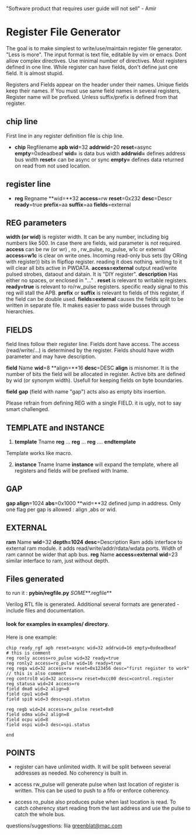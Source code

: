 
"Software product that requires user guide will not sell" - Amir

# Register File Generator

The goal is to make simplest to write/use/maintain  register file generator.
"Less is more".
The input format is text file, editable by vim or emacs. Dont allow complex directives. Use minimal number of directives. Most registers defined in one line. While register can have fields,  don't define just one field. It is almost stupid.

Registers and Fields appear on the header under their names. Unique fields keep their names. If You must use same field names in several registers, Register name will be prefixed. Unless suffix/prefix is defined from that register.


## chip line
First line in any register definition file is chip line.
- **chip** Regfilename  **apb wid**=32 **addrwid**=20 **reset**=async **empty**=0xdeadbeaf 
  **wid=** is data bus width
  **addrwid=** defines address bus width
  **reset=** can be async or sync
  **empty=**  defines data returned on read from not used location.

## register line
- **reg** Regname  **wid=**32 **access**=rw **reset**=0x232 **desc**=Descr **ready**=true **prefix**=aa **suffix**=aa **fields**=external


## REG parameters
  **width (or wid)** is register width. It can be any number, including big numbers like 500. In case there are fields, wid parameter is not required.
 **access**  can be rw (or wr) , ro , rw_pulse, ro_pulse,  w1c or external
      **access=w1c** is clear on write ones. Incoming read-only bus sets (by ORing with register)) bits in flipflop register. reading it does nothing. writing to it will clear all bits active in PWDATA.
      **access=external**  output read/write pulsed strobes, dataout and datain. It is "DIY register".
 **description** Has either no spaces, or enclosed in "..." .
 **reset** is relevant to writable registers.
 **ready=true** is relevant to ro/rw_pulse registers. specific ready signal to this reg will stall the APB.
**prefix** or **suffix**  is relevant to fields of this register, if the field can be double used.
**fields=external**   causes the fields split to be written in separate file. It makes easier to pass wide busses through hierarchies.


## FIELDS
field lines follow their register line. 
Fields dont have access. The access (read/write/...) is determined by the register.
Fields should have width parameter and may have description.

**field** Name **wid**=8 **align=**16 **desc**=DESC
**align** is misnomer. It is the number of bits the field will be allocated in register. Active bits are defined by wid (or synonym width). Usefull for keeping fields on byte boundaries.

**field** **gap** (field with name "gap") acts also as empty bits insertion.

Please refrain from defining REG with a single FIELD.  it is ugly, not to say smart challenged.


## TEMPLATE and INSTANCE

1. **template** Tname
   **reg** ...
   **reg** ...
   **reg** ....
   **endtemplate**

Template works like macro.

2. **instance** Tname Iname
 **instance** will expand the template, where all registers and fields will be prefixed with Iname.

## GAP
**gap align**=1024  **abs**=0x1000 **wid=**32
defined jump in address. Only one flag per gap is allowed : align ,abs or wid.

## EXTERNAL
**ram**   Name **wid**=32 **depth=1024** **desc**=Description
Ram adds interface to external ram module. it adds read/write/addr/rdata/wdata ports. Width of ram cannot be wider that apb bus.
**reg** Name **access=external** **wid**=23
 similar interface to ram, just without depth.

## Files generated

to run it :     **pybin/regfile.py**  *SOME***.regfile**

Verilog RTL file is generated. Additional several formats are generated - include files and documentation.

#### look for examples in examples/ directory.

Here is one example:

```
chip ready_rgf apb reset=async wid=32 addrwid=16 empty=0xdeadbeaf
# this is comment
reg ronly access=ro_pulse wid=32 ready=true
reg ronly2 access=ro_pulse wid=16 ready=true
reg rega wid=32 access=rw reset=0x123456 desc="first register to work"
// this is also comment
reg control0 wid=32 access=rw reset=0xcc00 desc=control.register
reg statusa wid=24 access=ro
field dma0 wid=2 align=8
field cpu1 wid=8
field spi0 wid=3 desc=spi.status

reg regb wid=24 access=rw_pulse reset=0x0
field odma wid=2 align=8
field ocpu wid=8
field ospi wid=3 desc=spi.status

end
```

## POINTS 

- register can have unlimited width. It will be split between several addresses as needed. No coherency is built in.

- access rw_pulse will generate pulse when last location of register is written. This can be used to push to a fifo or enforce coherency.

- access ro_pulse also produces pulse when last location is read. To catch coherency start reading from the last address and use the pulse to catch the whole bus.

  



questions/suggestions:    Ilia greenblat@mac.com


